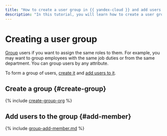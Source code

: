 ```yaml
---
title: "How to create a user group in {{ yandex-cloud }} and add users to it"
description: "In this tutorial, you will learn how to create a user group and add users to it."
---
```


# Creating a user group

[Group](../../../organization/concepts/groups.md) users if you want to assign the same roles to them. For example, you may want to group employees with the same job duties or from the same department. You can group users by any attribute.

To form a group of users, [create it](#create-group) and [add users to it](#add-member).

## Create a group {#create-group}

{% include [create-group-org](../../../_includes/organization/create-group-org.md) %}

## Add users to the group {#add-member}

{% include [group-add-member.md](../../../_includes/organization/group-add-member.md) %}